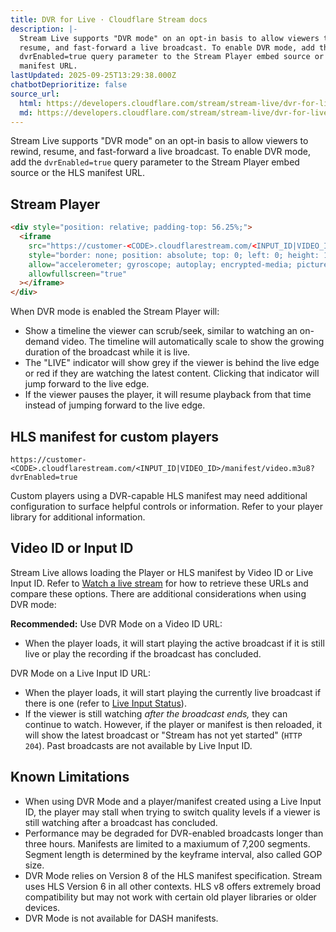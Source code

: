 ```yaml
---
title: DVR for Live · Cloudflare Stream docs
description: |-
  Stream Live supports "DVR mode" on an opt-in basis to allow viewers to rewind,
  resume, and fast-forward a live broadcast. To enable DVR mode, add the
  dvrEnabled=true query parameter to the Stream Player embed source or the HLS
  manifest URL.
lastUpdated: 2025-09-25T13:29:38.000Z
chatbotDeprioritize: false
source_url:
  html: https://developers.cloudflare.com/stream/stream-live/dvr-for-live/
  md: https://developers.cloudflare.com/stream/stream-live/dvr-for-live/index.md
---
```


Stream Live supports "DVR mode" on an opt-in basis to allow viewers to rewind, resume, and fast-forward a live broadcast. To enable DVR mode, add the `dvrEnabled=true` query parameter to the Stream Player embed source or the HLS manifest URL.

## Stream Player

```html
<div style="position: relative; padding-top: 56.25%;">
  <iframe
    src="https://customer-<CODE>.cloudflarestream.com/<INPUT_ID|VIDEO_ID>/iframe?dvrEnabled=true"
    style="border: none; position: absolute; top: 0; left: 0; height: 100%; width: 100%;"
    allow="accelerometer; gyroscope; autoplay; encrypted-media; picture-in-picture;"
    allowfullscreen="true"
  ></iframe>
</div>
```

When DVR mode is enabled the Stream Player will:

* Show a timeline the viewer can scrub/seek, similar to watching an on-demand video. The timeline will automatically scale to show the growing duration of the broadcast while it is live.
* The "LIVE" indicator will show grey if the viewer is behind the live edge or red if they are watching the latest content. Clicking that indicator will jump forward to the live edge.
* If the viewer pauses the player, it will resume playback from that time instead of jumping forward to the live edge.

## HLS manifest for custom players

```text
https://customer-<CODE>.cloudflarestream.com/<INPUT_ID|VIDEO_ID>/manifest/video.m3u8?dvrEnabled=true
```

Custom players using a DVR-capable HLS manifest may need additional configuration to surface helpful controls or information. Refer to your player library for additional information.

## Video ID or Input ID

Stream Live allows loading the Player or HLS manifest by Video ID or Live Input ID. Refer to [Watch a live stream](https://developers.cloudflare.com/stream/stream-live/watch-live-stream/) for how to retrieve these URLs and compare these options. There are additional considerations when using DVR mode:

**Recommended:** Use DVR Mode on a Video ID URL:

* When the player loads, it will start playing the active broadcast if it is still live or play the recording if the broadcast has concluded.

DVR Mode on a Live Input ID URL:

* When the player loads, it will start playing the currently live broadcast if there is one (refer to [Live Input Status](https://developers.cloudflare.com/stream/stream-live/watch-live-stream/#live-input-status)).
* If the viewer is still watching *after the broadcast ends,* they can continue to watch. However, if the player or manifest is then reloaded, it will show the latest broadcast or "Stream has not yet started" (`HTTP 204`). Past broadcasts are not available by Live Input ID.

## Known Limitations

* When using DVR Mode and a player/manifest created using a Live Input ID, the player may stall when trying to switch quality levels if a viewer is still watching after a broadcast has concluded.
* Performance may be degraded for DVR-enabled broadcasts longer than three hours. Manifests are limited to a maxiumum of 7,200 segments. Segment length is determined by the keyframe interval, also called GOP size.
* DVR Mode relies on Version 8 of the HLS manifest specification. Stream uses HLS Version 6 in all other contexts. HLS v8 offers extremely broad compatibility but may not work with certain old player libraries or older devices.
* DVR Mode is not available for DASH manifests.
